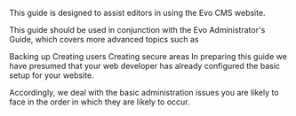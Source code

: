 This guide is designed to assist editors in using the Evo CMS website.

This guide should be used in conjunction with the Evo Administrator's Guide, which covers more advanced topics such as

Backing up
Creating users
Creating secure areas
In preparing this guide we have presumed that your web developer has already configured the basic setup for your website.

Accordingly, we deal with the basic administration issues you are likely to face in the order in which they are likely to occur.